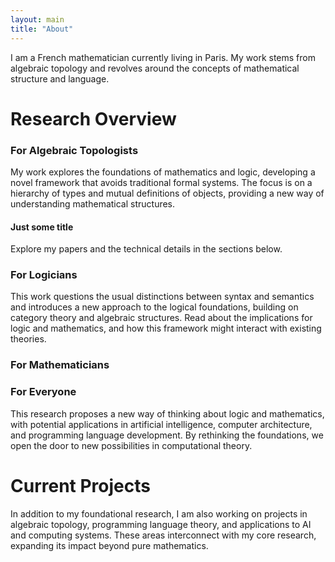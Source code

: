```yaml
---
layout: main
title: "About"
---
```

I am a French mathematician currently living in Paris. My work stems from algebraic topology and revolves around the concepts of mathematical structure and language. 

# Research Overview

### For Algebraic Topologists
My work explores the foundations of mathematics and logic, developing a novel framework that avoids traditional formal systems. The focus is on a hierarchy of types and mutual definitions of objects, providing a new way of understanding mathematical structures.
#### Just some title
Explore my papers and the technical details in the sections below.

### For Logicians
This work questions the usual distinctions between syntax and semantics and introduces a new approach to the logical foundations, building on category theory and algebraic structures.
Read about the implications for logic and mathematics, and how this framework might interact with existing theories.

### For Mathematicians

### For Everyone
This research proposes a new way of thinking about logic and mathematics, with potential applications in artificial intelligence, computer architecture, and programming language development. By rethinking the foundations, we open the door to new possibilities in computational theory.

# Current Projects
In addition to my foundational research, I am also working on projects in algebraic topology, programming language theory, and applications to AI and computing systems. These areas interconnect with my core research, expanding its impact beyond pure mathematics.


